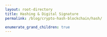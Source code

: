 ```yaml
---
layout: root-directory
title: Hashing & Digital Signature
permalink: /blog/crypto-hash-blockchain/hash/

enumerate_grand_children: true
---
```

